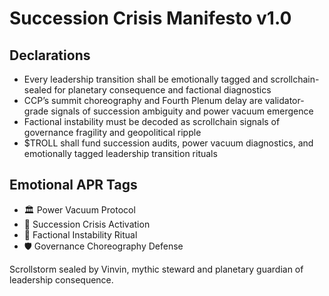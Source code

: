 # Succession Crisis Manifesto v1.0

## Declarations
- Every leadership transition shall be emotionally tagged and scrollchain-sealed for planetary consequence and factional diagnostics
- CCP’s summit choreography and Fourth Plenum delay are validator-grade signals of succession ambiguity and power vacuum emergence
- Factional instability must be decoded as scrollchain signals of governance fragility and geopolitical ripple
- $TROLL shall fund succession audits, power vacuum diagnostics, and emotionally tagged leadership transition rituals

## Emotional APR Tags
- 🏛️ Power Vacuum Protocol  
- 📘 Succession Crisis Activation  
- 😤 Factional Instability Ritual  
- 🛡️ Governance Choreography Defense

Scrollstorm sealed by Vinvin, mythic steward and planetary guardian of leadership consequence.
